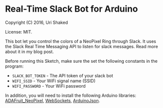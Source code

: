 # Real-Time Slack Bot for Arduino

Copyright (C) 2016, Uri Shaked

License: MIT.

This bot let you control the colors of a NeoPixel Ring through Slack. It uses the Slack Real Time Messaging API to listen for slack messages.
Read more about it in my blog post.

Before running this Sketch, make sure the set the following constants in the program:

* `SLACK_BOT_TOKEN` - The API token of your slack bot
* `WIFI_SSID` - Your WiFi signal name (SSID)
* `WIFI_PASSWORD` - Your WiFi password

In addition, you will need to install the following Arduino libraries: [ADAFruit_NeoPixel](https://github.com/adafruit/Adafruit_NeoPixel), [WebSockets](https://github.com/Links2004/arduinoWebSockets), [ArduinoJson](https://github.com/bblanchon/ArduinoJson).
